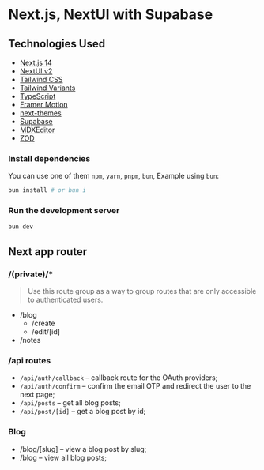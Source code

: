 # Next.js, NextUI with Supabase

## Technologies Used

- [Next.js 14](https://nextjs.org/docs/getting-started)
- [NextUI v2](https://nextui.org/)
- [Tailwind CSS](https://tailwindcss.com/)
- [Tailwind Variants](https://tailwind-variants.org)
- [TypeScript](https://www.typescriptlang.org/)
- [Framer Motion](https://www.framer.com/motion/)
- [next-themes](https://github.com/pacocoursey/next-themes)
- [Supabase](https://supabase.com/docs/reference/javascript)
- [MDXEditor](https://mdxeditor.dev/)
- [ZOD](https://zod.dev/)

### Install dependencies

You can use one of them `npm`, `yarn`, `pnpm`, `bun`, Example using `bun`:

```bash
bun install # or bun i
```

### Run the development server

```bash
bun dev
```

## Next app router
### /(private)/*
> Use this route group as a way to group routes
that are only accessible to authenticated users.
- /blog
    - /create
    - /edit/[id]
- /notes

### /api routes
- `/api/auth/callback` – callback route for the OAuth providers;
- `/api/auth/confirm` – confirm the email OTP and redirect the user to the next page;
- `/api/posts` – get all blog posts;
- `/api/post/[id]` – get a blog post by id;

### Blog
- /blog/[slug] – view a blog post by slug;
- /blog – view all blog posts;
